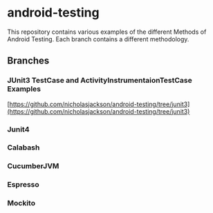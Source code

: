 # android-testing
This repository contains various examples of the different Methods of Android Testing.  Each branch contains a different methodology.

## Branches

### JUnit3 TestCase and ActivityInstrumentaionTestCase Examples
[https://github.com/nicholasjackson/android-testing/tree/junit3](https://github.com/nicholasjackson/android-testing/tree/junit3)

### Junit4
### Calabash
### CucumberJVM
### Espresso
### Mockito
